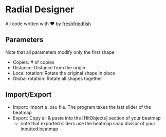 # Radial Designer
All code written with ❤️ by [freshfriedfish](https://freshfriedfish.github.io/)
## Parameters
Note that all parameters modify only the first shape
- Copies: # of copies
- Distance: Distance from the origin
- Local rotation: Rotate the original shape in place
- Global rotation: Rotate all shapes together

## Import/Export

- Import: Import a .osu file. The program takes the last slider of the beatmap
- Export: Copy all & paste into the [HitObjects] section of your beatmap
  - note that exported sliders use the beatmap snap divisor of your inputted beatmap
